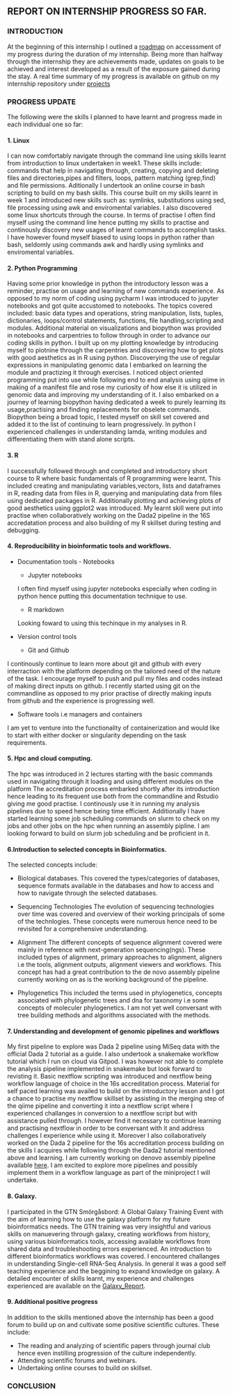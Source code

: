 ## REPORT ON INTERNSHIP PROGRESS SO FAR.

### INTRODUCTION

At the beginning of this internship I outlined a [roadmap](https://github.com/Kauthar-Omar/My-Bioinformatics-Internship/blob/main/Roadmap.md) on
accesssment of my progress during the duration of my internship.
Being more than halfway through the internship they are achievements made, updates on goals to be achieved and interest developed as a result of the
exposure gained during the stay.
A real time summary of my progress is available on github on my internship repository under [projects](https://github.com/Kauthar-Omar/My-Bioinformatics-Internship/projects/1)

### PROGRESS UPDATE

The following were the skills I planned to have learnt and progress made in each individual one so far:

#### 1. Linux

I can now comfortably navigate through the command line using skills learnt from introduction to linux undertaken in week1.
These skills include: commands that help in navigating through, creating, copying and deleting files and directories,pipes and filters, loops, pattern matching (grep,find) and file permissions.
Aditionally I undertook an online course in bash scripting to build on my bash skills.
This course built on my skills learnt in week 1 and introduced new skills such as: symlinks, substitutions using sed, file processing using awk and enviromental variables.
I also discovered some linux shortcuts through the course.
In terms of practise I often find myself using the command line hence putting my skills to practise and continously discovery new usages of learnt commands to
accomplish tasks.
I have however found myself biased to using loops in python rather than bash, seldomly using commands awk and hardly using symlinks and enviromental variables.

#### 2. Python Programming

Having some prior knowledge in python the introductory lesson was a reminder, practise on usage and learning of new commands experience.
As opposed to my norm of coding using pycharm I was introduced to jupyter notebooks and got quite accustomed to notebooks.
The topics covered included: basic data types and operations, string manipulation, lists, tuples, dictionaries, loops/control statements, functions, file
handling,scripting and modules.
Additional material on visualizations and biopython was provided in notebooks and carpentries to follow through in order to advance our coding skills in python.
I built up on my plotting knowledge by introducing myself to plotnine through the carpentries and discovering how to get plots with good aesthetics as in R
using python.
Discoverying the use of regular expressions in manipulating genomic data I embarked on learning the module and practizing it through exercises.
I noticed object oriented programming put into use while following end to end analysis using qiime in making of a manifest file and rose my curiosity of how
else it is utilized in genomic data and improving my understanding of it.
I also embarked on a journey of learning biopython having dedicated a week to purely learning its usage,practising and finding replacements for obselete commands.
Biopython being a broad topic, I tested myself on skill set covered and added it to the list of continuing to learn progressively.
In python I experienced challenges in understanding lamda, writing modules and differentiating them with stand alone scripts.

#### 3. R
I successfully followed through and completed and introductory short course to R where basic fundamentals of R programming were learnt.
This included creating and manipulating variables,vectors, lists and dataframes in R, reading data from files in R, querying and manipulating data from files
using dedicated packages in R.
Additionally plotting and achieving plots of good aesthetics using ggplot2 was introduced.
My learnt skill were put into practise when collaboratively working on the Dada2 pipeline in the 16S accredatation process and also building of my R skillset during testing and debugging.

#### 4. Reproducibility in bioinformatic tools and workflows.
* Documentation tools - Notebooks
  - Jupyter notebooks

  I often find myself using jupyter notebooks especially when coding in python hence putting this documentation technique to use.

  - R markdown

  Looking foward to using this techinque in my analyses in R.

* Version control tools
  - Git and Github

I continously continue to learn more about git and github with every interraction with the platform depending on the tailored need of the nature of the task.
I encourage myself to push and pull my files and codes instead of making direct inputs on github.
I recently started using git on the commandline as opposed to my prior practise of directly making inputs from github and the experience is progressing well.

* Software tools i.e managers and containers

I am yet to venture into the functionality of containerization and would like to start with either docker or singularity depending on the task requirements.

#### 5. Hpc and cloud computing.
The hpc was introduced in 2 lectures starting with the basic commands used in navigating through it loading and using different modules on the platform
The accreditation process embarked shortly after its introduction hence leading to its frequent use both from the commandline and Rstudio giving me good
practise.
I continously use it in running my analysis pipelines due to speed hence being time efficient.
Additionally I have started learning some job scheduling commands on slurm to check on my jobs and other jobs on the hpc when running an assembly pipline.
I am looking forward to build on slurm job scheduling and be proficient in it.

#### 6.Introduction to selected concepts in Bioinformatics.
The selected concepts include:
- Biological databases.
This covered the types/categories of databases, sequence formats available in the databases and how to access and how to navigate through the selected databases.

- Sequencing Technologies
The evolution of sequencing technologies over time was covered and overview of their working principals of some of the technlogies.
These concepts were numerous hence need to be revisited for a comprehensive understanding.

- Alignment
The different concepts of sequence alignment covered were mainly in reference with next-generation sequencing(ngs).
These included types of alignment, primary approaches to alignment, aligners i.e the tools, alignment outputs, alignment viewers and workflows.
This concept has had a great contribution to the de novo assembly pipeline currently working on as is the working background of the pipeline.

- Phylogenetics
This included the terms used in phylogenetics, concepts associated with phylogenetic trees and dna for taxonomy i.e some concepts of moleculer phylogenetics.
I am not yet well conversant with tree building methods and algorithms associated with the methods.

#### 7. Understanding and development of genomic pipelines and workflows
My first pipeline to explore was Dada 2 pipeline using MiSeq data with the official Dada 2 tutorial as a guide.
I also undertook a snakemake workflow tutorial which I run on cloud via Gitpod.
I was however not able to complete the analysis pipeline implemented in snakemake but look forward to revisting it.
Basic nextflow scripting was introduced and nextflow being workflow language of choice in the 16s accreditation process.
Material for self paced learning was availed to build on the introductory lesson and I got a chance to practise my nextflow skillset by assisting in the
merging step of the qiime pipeline and converting it into a nextflow script where I experienced challanges in conversion to a nextflow script but
with assistance pulled through.
I however find it necessary to continue learning and practising nextflow in order to be conversant with it and address challenges I experience while using it.
Moreover I also collaboratively worked on the Dada 2 pipeline for the 16s accreditation process building on the skills I acquires while following
through the Dada2 tutorial mentioned above and learning.
I am currently working on denovo assembly pipeline available [here](https://github.com/Kauthar-Omar/De_novo_assembly.git).
I am excited to explore more pipelines and possibly implement them in a workflow language as part of the miniproject I will undertake.

#### 8. Galaxy.
I participated in the  GTN Smörgåsbord: A Global Galaxy Training Event with the aim of learning how to use the galaxy platform for my future bioinformatics needs.
The GTN training was very insightful and various skills on manuevering through galaxy, creating workflows from history, using various bioinformatics tools, accessing available workflows from shared data and troubleshooting errors experienced.
An introduction to different bioinformatics workflows was covered.
I encountered challanges in understanding Single-cell RNA-Seq Analysis.
In general it was a good self teaching experience and the beggining to expand knowledge on galaxy.
A detailed encounter of skills learnt, my experience and challenges experienced are available
on the [Galaxy_Report](https://github.com/Kauthar-Omar/My-Bioinformatics-Internship/blob/main/Galaxy_Report.md).

#### 9. Additional positive progress
In addition to the skills mentioned above the internship has been a good forum to build up on and cultivate some positive scientific cultures.
These include:
- The reading and analyzing of scientific papers through journal club hence even instilling progression of the culture independently.
- Attending scientific forums and webinars.
- Undertaking online courses to build on skillset.

### CONCLUSION
